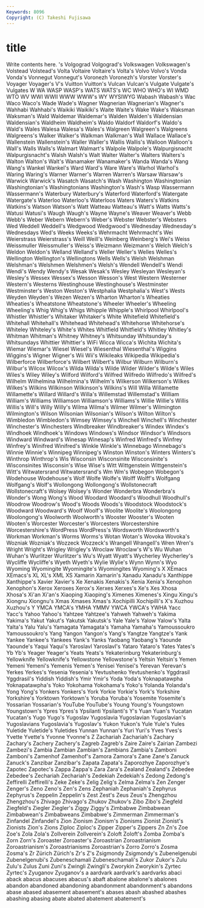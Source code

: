 ```yaml
---
Keywords: 8096 
Copyright: (C) Takeshi Fujisawa
---
```


# title

Write contents here.
's Volgograd Volgograd's Volkswagen Volkswagen's Volstead Volstead's Volta Voltaire Voltaire's
Volta's Volvo Volvo's Vonda Vonda's Vonnegut Vonnegut's Voronezh Voronezh's Vorster
Vorster's Voyager Voyager's V's Vuitton Vuitton's Vulcan Vulcan's Vulgate Vulgate's
Vulgates W WA WASP WASP's WATS WATS's WC WHO WHO's
WI WMD WTO WV WWI WWII WWW WWW's WY WYSIWYG
Wabash Wabash's Wac Waco Waco's Wade Wade's Wagner Wagnerian Wagnerian's
Wagner's Wahhabi Wahhabi's Waikiki Waikiki's Waite Waite's Wake Wake's Waksman
Waksman's Wald Waldemar Waldemar's Walden Walden's Waldensian Waldensian's Waldheim Waldheim's
Waldo Waldorf Waldorf's Waldo's Wald's Wales Walesa Walesa's Wales's Walgreen
Walgreen's Walgreens Walgreens's Walker Walker's Walkman Walkman's Wall Wallace Wallace's
Wallenstein Wallenstein's Waller Waller's Wallis Wallis's Walloon Walloon's Wall's Walls
Walls's Walmart Walmart's Walpole Walpole's Walpurgisnacht Walpurgisnacht's Walsh Walsh's Walt
Walter Walter's Walters Walters's Walton Walton's Walt's Wanamaker Wanamaker's Wanda
Wanda's Wang Wang's Wankel Wankel's Ward Ward's Ware Ware's Warhol
Warhol's Waring Waring's Warner Warner's Warren Warren's Warsaw Warsaw's Warwick
Warwick's Wasatch Wasatch's Wash Washington Washingtonian Washingtonian's Washingtonians Washington's Wash's
Wasp Wassermann Wassermann's Waterbury Waterbury's Waterford Waterford's Watergate Watergate's Waterloo
Waterloo's Waterloos Waters Waters's Watkins Watkins's Watson Watson's Watt Watteau
Watteau's Watt's Watts Watts's Watusi Watusi's Waugh Waugh's Wayne Wayne's
Weaver Weaver's Webb Webb's Weber Webern Webern's Weber's Webster Webster's
Websters Wed Weddell Weddell's Wedgwood Wedgwood's Wednesday Wednesday's Wednesdays Wed's
Weeks Weeks's Wehrmacht Wehrmacht's Wei Weierstrass Weierstrass's Weill Weill's Weinberg
Weinberg's Wei's Weiss Weissmuller Weissmuller's Weiss's Weizmann Weizmann's Welch Welch's
Weldon Weldon's Welland Welland's Weller Weller's Welles Welles's Wellington Wellington's
Wellingtons Wells Wells's Welsh Welshman Welshman's Welshmen Welshmen's Welsh's Wendell
Wendell's Wendi Wendi's Wendy Wendy's Wesak Wesak's Wesley Wesleyan Wesleyan's
Wesley's Wessex Wessex's Wesson Wesson's West Western Westerner Western's Westerns
Westinghouse Westinghouse's Westminster Westminster's Weston Weston's Westphalia Westphalia's West's Wests
Weyden Weyden's Wezen Wezen's Wharton Wharton's Wheaties Wheaties's Wheatstone Wheatstone's
Wheeler Wheeler's Wheeling Wheeling's Whig Whig's Whigs Whipple Whipple's Whirlpool
Whirlpool's Whistler Whistler's Whitaker Whitaker's White Whitefield Whitefield's Whitehall Whitehall's
Whitehead Whitehead's Whitehorse Whitehorse's Whiteley Whiteley's White's Whites Whitfield Whitfield's
Whitley Whitley's Whitman Whitman's Whitney Whitney's Whitsunday Whitsunday's Whitsundays Whittier
Whittier's WiFi Wicca Wicca's Wichita Wichita's Wiemar Wiemar's Wiesel Wiesel's
Wiesenthal Wiesenthal's Wiggins Wiggins's Wigner Wigner's Wii Wii's Wikileaks Wikipedia
Wikipedia's Wilberforce Wilberforce's Wilbert Wilbert's Wilbur Wilburn Wilburn's Wilbur's Wilcox
Wilcox's Wilda Wilda's Wilde Wilder Wilder's Wilde's Wiles Wiles's Wiley
Wiley's Wilford Wilford's Wilfred Wilfredo Wilfredo's Wilfred's Wilhelm Wilhelmina Wilhelmina's
Wilhelm's Wilkerson Wilkerson's Wilkes Wilkes's Wilkins Wilkinson Wilkinson's Wilkins's Will
Willa Willamette Willamette's Willard Willard's Willa's Willemstad Willemstad's William William's
Williams Williamson Williamson's Williams's Willie Willie's Willis Willis's Will's Willy
Willy's Wilma Wilma's Wilmer Wilmer's Wilmington Wilmington's Wilson Wilsonian Wilsonian's
Wilson's Wilton Wilton's Wimbledon Wimbledon's Wimsey Wimsey's Winchell Winchell's Winchester
Winchester's Winchesters Windbreaker Windbreaker's Windex Windex's Windhoek Windhoek's Windows Windows's
Windsor Windsor's Windsors Windward Windward's Winesap Winesap's Winfred Winfred's Winfrey
Winfrey's Winifred Winifred's Winkle Winkle's Winnebago Winnebago's Winnie Winnie's Winnipeg
Winnipeg's Winston Winston's Winters Winters's Winthrop Winthrop's Wis Wisconsin Wisconsinite
Wisconsinite's Wisconsinites Wisconsin's Wise Wise's Witt Wittgenstein Wittgenstein's Witt's Witwatersrand
Witwatersrand's Wm Wm's Wobegon Wobegon's Wodehouse Wodehouse's Wolf Wolfe Wolfe's
Wolff Wolff's Wolfgang Wolfgang's Wolf's Wollongong Wollongong's Wollstonecraft Wollstonecraft's Wolsey
Wolsey's Wonder Wonderbra Wonderbra's Wonder's Wong Wong's Wood Woodard Woodard's
Woodhull Woodhull's Woodrow Woodrow's Wood's Woods Woods's Woodstock Woodstock's Woodward
Woodward's Woolf Woolf's Woolite Woolite's Woolongong Woolongong's Woolworth Woolworth's Wooster
Wooster's Wooten Wooten's Worcester Worcester's Worcesters Worcestershire Worcestershire's WordPress WordPress's
Wordsworth Wordsworth's Workman Workman's Worms Worms's Wotan Wotan's Wovoka Wovoka's
Wozniak Wozniak's Wozzeck Wozzeck's Wrangell Wrangell's Wren Wren's Wright Wright's
Wrigley Wrigley's Wroclaw Wroclaw's W's Wu Wuhan Wuhan's Wurlitzer Wurlitzer's
Wu's Wyatt Wyatt's Wycherley Wycherley's Wycliffe Wycliffe's Wyeth Wyeth's Wylie
Wylie's Wynn Wynn's Wyo Wyoming Wyomingite Wyomingite's Wyomingites Wyoming's X
XEmacs XEmacs's XL XL's XML XS Xamarin Xamarin's Xanadu Xanadu's
Xanthippe Xanthippe's Xavier Xavier's Xe Xenakis Xenakis's Xenia Xenia's Xenophon
Xenophon's Xerox Xeroxes Xerox's Xerxes Xerxes's Xe's Xes Xhosa Xhosa's
Xi'an Xi'an's Xiaoping Xiaoping's Ximenes Ximenes's Xingu Xingu's Xiongnu Xiongnu's
Xmas Xmases Xmas's Xochipilli Xochipilli's X's Xuzhou Xuzhou's Y YMCA
YMCA's YMHA YMMV YWCA YWCA's YWHA Yacc Yacc's Yahoo Yahoo's
Yahtzee Yahtzee's Yahweh Yahweh's Yakima Yakima's Yakut Yakut's Yakutsk Yakutsk's
Yale Yale's Yalow Yalow's Yalta Yalta's Yalu Yalu's Yamagata Yamagata's
Yamaha Yamaha's Yamoussoukro Yamoussoukro's Yang Yangon Yangon's Yang's Yangtze Yangtze's
Yank Yankee Yankee's Yankees Yank's Yanks Yaobang Yaobang's Yaounde Yaounde's
Yaqui Yaqui's Yaroslavl Yaroslavl's Yataro Yataro's Yates Yates's Yb Yb's
Yeager Yeager's Yeats Yeats's Yekaterinburg Yekaterinburg's Yellowknife Yellowknife's Yellowstone Yellowstone's
Yeltsin Yeltsin's Yemen Yemeni Yemeni's Yemenis Yemen's Yenisei Yenisei's Yerevan
Yerevan's Yerkes Yerkes's Yesenia Yesenia's Yevtushenko Yevtushenko's Yggdrasil Yggdrasil's Yiddish
Yiddish's Ymir Ymir's Yoda Yoda's Yoknapatawpha Yoknapatawpha's Yoko Yokohama Yokohama's
Yoko's Yolanda Yolanda's Yong Yong's Yonkers Yonkers's York Yorkie Yorkie's
York's Yorkshire Yorkshire's Yorktown Yorktown's Yoruba Yoruba's Yosemite Yosemite's Yossarian
Yossarian's YouTube YouTube's Young Young's Youngstown Youngstown's Ypres Ypres's Ypsilanti
Ypsilanti's Y's Yuan Yuan's Yucatan Yucatan's Yugo Yugo's Yugoslav Yugoslavia
Yugoslavian Yugoslavian's Yugoslavians Yugoslavia's Yugoslav's Yukon Yukon's Yule Yule's Yules
Yuletide Yuletide's Yuletides Yunnan Yunnan's Yuri Yuri's Yves Yves's Yvette
Yvette's Yvonne Yvonne's Z Zachariah Zachariah's Zachary Zachary's Zachery Zachery's
Zagreb Zagreb's Zaire Zaire's Zairian Zambezi Zambezi's Zambia Zambian Zambian's
Zambians Zambia's Zamboni Zamboni's Zamenhof Zamenhof's Zamora Zamora's Zane Zane's
Zanuck Zanuck's Zanzibar Zanzibar's Zapata Zapata's Zaporozhye Zaporozhye's Zapotec Zapotec's
Zappa Zappa's Zara Zara's Zealand Zealand's Zebedee Zebedee's Zechariah Zechariah's
Zedekiah Zedekiah's Zedong Zedong's Zeffirelli Zeffirelli's Zeke Zeke's Zelig Zelig's
Zelma Zelma's Zen Zenger Zenger's Zeno Zeno's Zen's Zens Zephaniah
Zephaniah's Zephyrus Zephyrus's Zeppelin Zeppelin's Zest Zest's Zeus Zeus's Zhengzhou
Zhengzhou's Zhivago Zhivago's Zhukov Zhukov's Zibo Zibo's Ziegfeld Ziegfeld's Ziegler
Ziegler's Ziggy Ziggy's Zimbabwe Zimbabwean Zimbabwean's Zimbabweans Zimbabwe's Zimmerman Zimmerman's
Zinfandel Zinfandel's Zion Zionism Zionism's Zionisms Zionist Zionist's Zionists Zion's
Zions Ziploc Ziploc's Zipper Zipper's Zippers Zn Zn's Zoe Zoe's
Zola Zola's Zollverein Zollverein's Zoloft Zoloft's Zomba Zomba's Zorn Zorn's
Zoroaster Zoroaster's Zoroastrian Zoroastrianism Zoroastrianism's Zoroastrianisms Zoroastrian's Zorro Zorro's Zosma
Zosma's Zr Zürich Zürich's Zr's Z's Zsigmondy Zsigmondy's Zubenelgenubi Zubenelgenubi's
Zubeneschamali Zubeneschamali's Zukor Zukor's Zulu Zulu's Zulus Zuni Zuni's Zwingli
Zwingli's Zworykin Zworykin's Zyrtec Zyrtec's Zyuganov Zyuganov's a aardvark aardvark's
aardvarks abaci aback abacus abacuses abacus's abaft abalone abalone's abalones
abandon abandoned abandoning abandonment abandonment's abandons abase abased abasement abasement's
abases abash abashed abashes abashing abasing abate abated abatement abatement's
